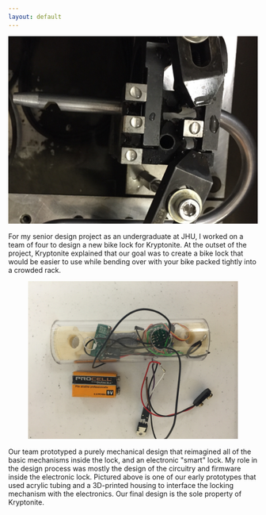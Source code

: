 ```yaml
---
layout: default
---
```


<div class="bodycontent">

<div class="media topimg">
<img src='img/Kryptonite/shackle_EDM.jpg'/>
</div>

For my senior design project as an undergraduate at JHU, I worked on a team of four to design a new bike lock for Kryptonite. At the outset of the project, Kryptonite explained that our goal was to create a bike lock that would be easier to use while bending over with your bike packed tightly into a crowded rack.

<div class="media" style="text-align:center">
<figure>
	<img id="image" src="img/Kryptonite/crossbar.jpg">
</figure>
</div>

Our team prototyped a purely mechanical design that reimagined all of the basic mechanisms inside the lock, and an electronic "smart" lock. My role in the design process was mostly the design of the circuitry and firmware inside the electronic lock. Pictured above is one of our early prototypes that used acrylic tubing and a 3D-printed housing to interface the locking mechanism with the electronics. Our final design is the sole property of Kryptonite.

</div>
